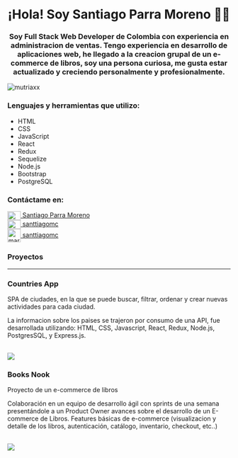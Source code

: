 
<h1 align="center">¡Hola! Soy Santiago Parra Moreno 👋🏼</h1>
<h3 align="center">Soy Full Stack Web Developer de Colombia con experiencia en administracion de ventas. Tengo experiencia en desarrollo de aplicaciones web, he llegado a la creacion grupal de un e-commerce de libros, soy una persona curiosa, me gusta estar actualizado y creciendo personalmente y profesionalmente.</h3>

<p align="left"> <img src="https://komarev.com/ghpvc/?username=santtiagomc&label=Profile%20views&color=0e75b6&style=flat" alt="mutriaxx" /> </p>

<h3 align="left">Lenguajes y herramientas que utilizo:</h3>
<ul>
  <li>HTML</li>
  <li>CSS</li>
  <li>JavaScript</li>
  <li>React</li>
  <li>Redux</li>
  <li>Sequelize</li>
  <li>Node.js</li>
  <li>Bootstrap</li>
  <li>PostgreSQL</li>
</ul>

<h3 align="left">Contáctame en:</h3>

<a href="https://linkedin.com/in/santtiagomc" target="blank"><img align="center" src="https://raw.githubusercontent.com/rahuldkjain/github-profile-readme-generator/master/src/images/icons/Social/linked-in-alt.svg" alt="marcela-utria" height="20" width="30" /> Santiago Parra Moreno</a>
<br>
<a href="https://instagram.com/santtiagomc" target="blank"><img align="center" src="https://raw.githubusercontent.com/rahuldkjain/github-profile-readme-generator/master/src/images/icons/Social/instagram.svg" alt="marce_utria" height="20" width="30" /> santtiagomc</a>
    </ul>
<br>
<a href="mailto:santtiagomc@gmail.com" target="blank"><img align="center" src="https://cdn-icons-png.flaticon.com/512/80/80599.png" alt="marce_utria" height="30" width="30" /> santtiagomc</a>
    </ul>




<h3 align="left">Proyectos</h3>
<hr>
<h3 align="left">Countries App</h3>
<p>SPA de ciudades, en la que se puede buscar, filtrar, ordenar y crear nuevas actividades para cada ciudad.</p>
<p>La informacion sobre los paises se trajeron por consumo de una API, fue desarrollada utilizando: HTML, CSS, Javascript, React, Redux, Node.js, PostgresSQL, y Express.js.</p>
<br>
<a href="https://santt-countries-api.vercel.app/"><img src="https://i.pinimg.com/564x/3b/5d/1b/3b5d1bc1b988db84c8821b4d2f321d07.jpg" /></a>
<h3 align="left">Books Nook</h3>
<p>Proyecto de un e-commerce de libros </p>
<p>Colaboración en un equipo de desarrollo ágil con sprints de una semana
presentándole a un Product Owner avances sobre el desarrollo de un E-commerce de Libros.
Features básicas de e-commerce (visualizacion y detalle de los libros, autenticación, catálogo, inventario, checkout,
etc..)</p>
<br>
<a href="https://booksnook.vercel.app/"><img src="https://i.pinimg.com/564x/bf/1a/3e/bf1a3ef982eefb6911781128e1ee4ce7.jpg" /></a>

